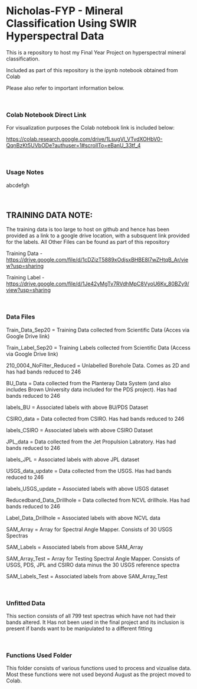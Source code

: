 # Nicholas-FYP - Mineral Classification Using SWIR Hyperspectral Data

This is a repository to host my Final Year Project on hyperspectral mineral classification.

Included as part of this repository is the ipynb notebook obtained from Colab

Please also refer to important information below.

&nbsp;
&nbsp;
### Colab Notebook Direct Link
For visualization purposes the Colab notebook link is included below:

https://colab.research.google.com/drive/1LsugVl_VTvdXOHbV0-QqnBzKt5UVbODe?authuser=1#scrollTo=eBanU_33tf_4

&nbsp;
&nbsp;
### Usage Notes
abcdefgh

&nbsp;
&nbsp;

## TRAINING DATA NOTE:

The training data is too large to host on github and hence has been provided as a link to a google drive location, with a subsquent link provided for the labels. All Other Files can be found as part of this repository

Training Data - https://drive.google.com/file/d/1cDZizT5889xOdjsxBHBE8l7wZHtqB_Ar/view?usp=sharing

Training Label - https://drive.google.com/file/d/1Je42yMgTv7RVdhMpC8VyoU6Kv_80BZy9/view?usp=sharing

&nbsp;

### Data Files
Train_Data_Sep20 = Training Data collected from Scientific Data (Acces via Google Drive link)

Train_Label_Sep20 = Training Labels collected from Scientific Data (Access via Google Drive link)

210_0004_NoFilter_Reduced = Unlabelled Borehole Data. Comes as 2D and has had bands reduced to 246

BU_Data = Data collected from the Planteray Data System (and also includes Brown University data included for the PDS project). Has had bands reduced to 246

labels_BU = Associated labels with above BU/PDS Dataset

CSIRO_data = Data collected from CSIRO. Has had bands reduced to 246

labels_CSIRO = Associated labels with above CSIRO Dataset

JPL_data = Data collected from the Jet Propulsion Labratory. Has had bands reduced to 246

labels_JPL = Associated labels with above JPL dataset

USGS_data_update = Data collected from the USGS. Has had bands reduced to 246

labels_USGS_update = Associated labels with above USGS dataset

Reducedband_Data_Drillhole = Data collected from NCVL drillhole. Has had bands reduced to 246

Label_Data_Drillhole = Associated labels with above NCVL data

SAM_Array = Array for Spectral Angle Mapper. Consists of 30 USGS Spectras

SAM_Labels = Associated labels from above SAM_Array

SAM_Array_Test = Array for Testing Spectral Angle Mapper. Consists of USGS, PDS, JPL and CSIRO data minus the 30 USGS reference spectra

SAM_Labels_Test = Associated labels from above SAM_Array_Test

&nbsp;
&nbsp;
### Unfitted Data
This section consists of all 799 test spectras which have not had their bands altered. It Has not been used in the final project and its inclusion is present if bands want to be manipulated to a different fitting

&nbsp;
&nbsp;
### Functions Used Folder
This folder consists of various functions used to process and vizualise data. Most these functions were not used beyond August as the project moved to Colab.
